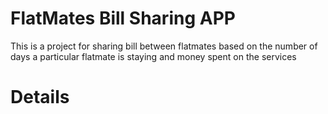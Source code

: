 # FlatMates Bill Sharing APP
This is a project for sharing bill between flatmates based on the 
number of days a particular flatmate is staying and money spent 
on the services

# Details
